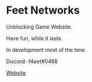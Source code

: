 # Feet Networks
Unblocking Game Website.

Have fun, while it lasts.

In development most of the time.

Discord -f4eet#0488

[Website](https://feetnetworks.netlify.app)
